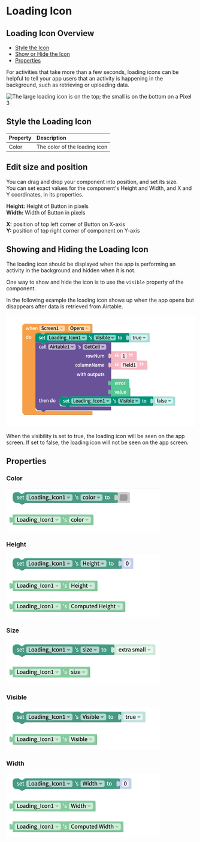 # Loading Icon

## Loading Icon Overview

* [Style the Icon](loading-icon.md#style-the-loading-icon)
* [Show or Hide the Icon](loading-icon.md#showing-and-hiding-the-loading-icon)
* [Properties](loading-icon.md#properties)

For activities that take more than a few seconds, loading icons can be helpful to tell your app users that an activity is happening in the background, such as retrieving or uploading data.

![The large loading icon is on the top; the small is on the bottom on a Pixel 3](.gitbook/assets/ezgif.com-crop.gif)

## Style the Loading Icon 

| Property | Description |
| :--- | :--- |
| Color | The color of the loading icon |

## Edit size and position

You can drag and drop your component into position, and set its size.   
You can set exact values for the component's Height and Width, and X and Y coordinates, in its properties.

**Height:** Height of Button in pixels  
**Width:** Width of Button in pixels

**X:** position of top left corner of Button on X-axis  
**Y:** position of top right corner of component on Y-axis

## Showing and Hiding the Loading Icon

The loading icon should be displayed when the app is performing an activity in the background and hidden when it is not. 

One way to show and hide the icon is to use the `visible` property of the component.

In the following example the loading icon shows up when the app opens but disappears after data is retrieved from Airtable.

![](.gitbook/assets/li_legacy.png)

When the visibility is set to true, the loading icon will be seen on the app screen. If set to false, the loading icon will not be seen on the app screen.

## Properties

### Color 

![](.gitbook/assets/color%20%282%29.png)

### Height 

![](.gitbook/assets/height%20%286%29.png)

### Size 

![](.gitbook/assets/size%20%281%29.png)

### Visible 

![](.gitbook/assets/visible%20%288%29.png)

### Width

![](.gitbook/assets/width%20%288%29.png)

